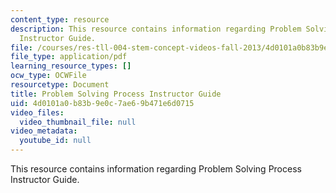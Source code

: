```yaml
---
content_type: resource
description: This resource contains information regarding Problem Solving Process
  Instructor Guide.
file: /courses/res-tll-004-stem-concept-videos-fall-2013/4d0101a0b83b9e0c7ae69b471e6d0715_MITRES_TLL-004F13_PSPr_IG.pdf
file_type: application/pdf
learning_resource_types: []
ocw_type: OCWFile
resourcetype: Document
title: Problem Solving Process Instructor Guide
uid: 4d0101a0-b83b-9e0c-7ae6-9b471e6d0715
video_files:
  video_thumbnail_file: null
video_metadata:
  youtube_id: null
---
```

This resource contains information regarding Problem Solving Process Instructor Guide.

